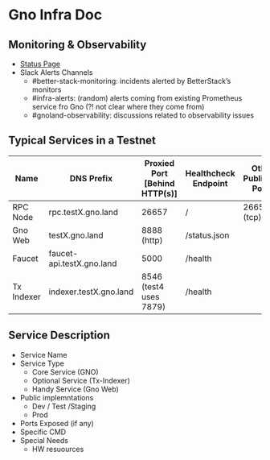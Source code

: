# Gno Infra Doc

## Monitoring & Observability

- [Status Page](https://gno.betteruptime.com/)
- Slack Alerts Channels
  - #better-stack-monitoring: incidents alerted by BetterStack’s monitors
  - #infra-alerts: (random) alerts coming from existing Prometheus service fro Gno (?! not clear where they come from)
  - #gnoland-observability: discussions related to observability issues

## Typical Services in a Testnet

| Name | DNS Prefix | Proxied Port [Behind HTTP(s)] | Healthcheck Endpoint | Other Published Ports |
| --- | --- | --- | --- | --- |
| RPC Node | rpc.testX.gno.land | 26657 | / | 26656 (tcp) |
| Gno Web | testX.gno.land | 8888 (http) | /status.json | |
| Faucet | faucet-api.testX.gno.land | 5000 | /health | |
| Tx Indexer | indexer.testX.gno.land | 8546 (test4 uses 7879) | /health | |

## Service Description

- Service Name
- Service Type
  - Core Service (GNO)
  - Optional Service (Tx-Indexer)
  - Handy Service (Gno Web)
- Public implemntations
  - Dev / Test /Staging
  - Prod
- Ports Exposed (if any)
- Specific CMD
- Special Needs
  - HW resuources
